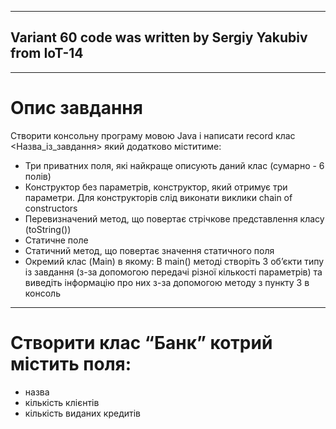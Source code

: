* * *
## Variant 60 code was written by Sergiy Yakubiv from IoT-14
* * *
# Опис завдання
Створити консольну програму мовою Java і написати record клас <Назва_із_завдання> який додатково міститиме:

+ Три приватних поля, які найкраще описують даний клас (сумарно - 6 полів)
+ Конструктор без параметрів, конструктор, який отримує три параметри. Для конструкторів слід виконати виклики chain of constructors
+ Перевизначений метод, що повертає стрічкове представлення класу (toString())
+ Статичне поле
+ Статичний метод, що повертає значення статичного поля
+ Окремий клас (Main) в якому:
В main() методі створіть 3 об’єкти типу із завдання (з-за допомогою передачі різної кількості параметрів) та виведіть інформацію про них з-за допомогою методу з пункту 3 в консоль
* * *
# Створити клас “Банк” котрий містить поля:
+ назва
+ кількість клієнтів
+ кількість виданих кредитів
